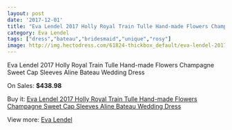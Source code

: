 ```yaml
---
layout: post
date: '2017-12-01'
title: "Eva Lendel 2017 Holly Royal Train Tulle Hand-made Flowers Champagne Sweet Cap Sleeves Aline Bateau Wedding Dress"
category: Eva Lendel
tags: ["dress","bateau","bridesmaid","unique","rosy"]
image: http://img.hectodress.com/61824-thickbox_default/eva-lendel-2017-holly-royal-train-tulle-hand-made-flowers-champagne-sweet-cap-sleeves-aline-bateau-wedding-dress.jpg
---
```

Eva Lendel 2017 Holly Royal Train Tulle Hand-made Flowers Champagne Sweet Cap Sleeves Aline Bateau Wedding Dress

On Sales: **$438.98**
<a href="https://www.hectodress.com/eva-lendel/19957-eva-lendel-2017-holly-royal-train-tulle-hand-made-flowers-champagne-sweet-cap-sleeves-aline-bateau-wedding-dress.html"><amp-img layout="responsive" width="600" height="600" src="//img.hectodress.com/61824-thickbox_default/eva-lendel-2017-holly-royal-train-tulle-hand-made-flowers-champagne-sweet-cap-sleeves-aline-bateau-wedding-dress.jpg" alt="Eva Lendel 2017 Holly Royal Train Tulle Hand-made Flowers Champagne Sweet Cap Sleeves Aline Bateau Wedding Dress 0" /></a>
<a href="https://www.hectodress.com/eva-lendel/19957-eva-lendel-2017-holly-royal-train-tulle-hand-made-flowers-champagne-sweet-cap-sleeves-aline-bateau-wedding-dress.html"><amp-img layout="responsive" width="600" height="600" src="//img.hectodress.com/61829-thickbox_default/eva-lendel-2017-holly-royal-train-tulle-hand-made-flowers-champagne-sweet-cap-sleeves-aline-bateau-wedding-dress.jpg" alt="Eva Lendel 2017 Holly Royal Train Tulle Hand-made Flowers Champagne Sweet Cap Sleeves Aline Bateau Wedding Dress 1" /></a>
<a href="https://www.hectodress.com/eva-lendel/19957-eva-lendel-2017-holly-royal-train-tulle-hand-made-flowers-champagne-sweet-cap-sleeves-aline-bateau-wedding-dress.html"><amp-img layout="responsive" width="600" height="600" src="//img.hectodress.com/61828-thickbox_default/eva-lendel-2017-holly-royal-train-tulle-hand-made-flowers-champagne-sweet-cap-sleeves-aline-bateau-wedding-dress.jpg" alt="Eva Lendel 2017 Holly Royal Train Tulle Hand-made Flowers Champagne Sweet Cap Sleeves Aline Bateau Wedding Dress 2" /></a>
<a href="https://www.hectodress.com/eva-lendel/19957-eva-lendel-2017-holly-royal-train-tulle-hand-made-flowers-champagne-sweet-cap-sleeves-aline-bateau-wedding-dress.html"><amp-img layout="responsive" width="600" height="600" src="//img.hectodress.com/61827-thickbox_default/eva-lendel-2017-holly-royal-train-tulle-hand-made-flowers-champagne-sweet-cap-sleeves-aline-bateau-wedding-dress.jpg" alt="Eva Lendel 2017 Holly Royal Train Tulle Hand-made Flowers Champagne Sweet Cap Sleeves Aline Bateau Wedding Dress 3" /></a>
<a href="https://www.hectodress.com/eva-lendel/19957-eva-lendel-2017-holly-royal-train-tulle-hand-made-flowers-champagne-sweet-cap-sleeves-aline-bateau-wedding-dress.html"><amp-img layout="responsive" width="600" height="600" src="//img.hectodress.com/61826-thickbox_default/eva-lendel-2017-holly-royal-train-tulle-hand-made-flowers-champagne-sweet-cap-sleeves-aline-bateau-wedding-dress.jpg" alt="Eva Lendel 2017 Holly Royal Train Tulle Hand-made Flowers Champagne Sweet Cap Sleeves Aline Bateau Wedding Dress 4" /></a>
<a href="https://www.hectodress.com/eva-lendel/19957-eva-lendel-2017-holly-royal-train-tulle-hand-made-flowers-champagne-sweet-cap-sleeves-aline-bateau-wedding-dress.html"><amp-img layout="responsive" width="600" height="600" src="//img.hectodress.com/61825-thickbox_default/eva-lendel-2017-holly-royal-train-tulle-hand-made-flowers-champagne-sweet-cap-sleeves-aline-bateau-wedding-dress.jpg" alt="Eva Lendel 2017 Holly Royal Train Tulle Hand-made Flowers Champagne Sweet Cap Sleeves Aline Bateau Wedding Dress 5" /></a>

Buy it: [Eva Lendel 2017 Holly Royal Train Tulle Hand-made Flowers Champagne Sweet Cap Sleeves Aline Bateau Wedding Dress](https://www.hectodress.com/eva-lendel/19957-eva-lendel-2017-holly-royal-train-tulle-hand-made-flowers-champagne-sweet-cap-sleeves-aline-bateau-wedding-dress.html "Eva Lendel 2017 Holly Royal Train Tulle Hand-made Flowers Champagne Sweet Cap Sleeves Aline Bateau Wedding Dress")

View more: [Eva Lendel](https://www.hectodress.com/374-eva-lendel "Eva Lendel")